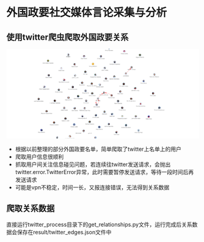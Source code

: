 # 外国政要社交媒体言论采集与分析
## 使用twitter爬虫爬取外国政要关系
![nodes.png](./doc/git_images/nodes.png)
- 根据以前整理的部分外国政要名单，简单爬取了twitter上名单上的用户
- 爬取用户信息很顺利
- 抓取用户间关注信息碰见问题，若连续往twitter发送请求，会抛出twitter.error.TwitterError异常，此时需要暂停发送请求，等待一段时间后再发送请求
- 可能是vpn不稳定，时间一长，又报连接错误，无法得到关系数据

## 爬取关系数据
直接运行twitter_process目录下的get_relationships.py文件，运行完成后关系数据会保存在result/twitter_edges.json文件中
